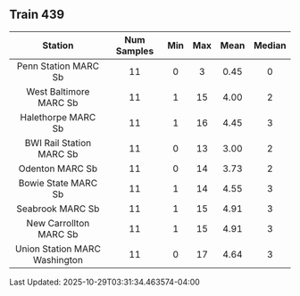 ## Train 439

| Station | Num Samples | Min | Max | Mean | Median |
| :-----: | :---------: | :-: | :-: | :--: | :----: |
| Penn Station MARC Sb | 11 | 0 | 3 | 0.45 | 0 |
| West Baltimore MARC Sb | 11 | 1 | 15 | 4.00 | 2 |
| Halethorpe MARC Sb | 11 | 1 | 16 | 4.45 | 3 |
| BWI Rail Station MARC Sb | 11 | 0 | 13 | 3.00 | 2 |
| Odenton MARC Sb | 11 | 0 | 14 | 3.73 | 2 |
| Bowie State MARC Sb | 11 | 1 | 14 | 4.55 | 3 |
| Seabrook MARC Sb | 11 | 1 | 15 | 4.91 | 3 |
| New Carrollton MARC Sb | 11 | 1 | 15 | 4.91 | 3 |
| Union Station MARC Washington | 11 | 0 | 17 | 4.64 | 3 |


Last Updated: 2025-10-29T03:31:34.463574-04:00